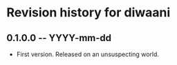 # Revision history for diwaani

## 0.1.0.0 -- YYYY-mm-dd

* First version. Released on an unsuspecting world.
